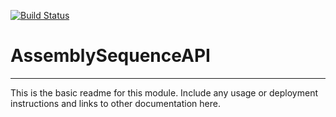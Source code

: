 [![Build Status](https://travis-ci.org/rsutormin/AssemblySequenceAPI.svg?branch=master)](https://travis-ci.org/rsutormin/AssemblySequenceAPI)

# AssemblySequenceAPI
---

This is the basic readme for this module. Include any usage or deployment instructions and links to other documentation here.

